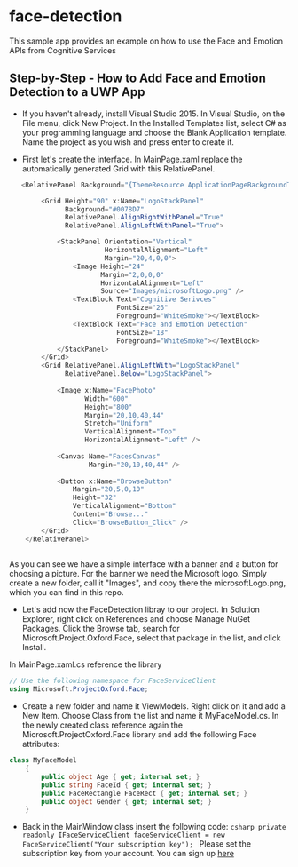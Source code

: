 # face-detection
This sample app provides an example on how to use the Face and Emotion APIs from Cognitive Services 

## Step-by-Step - How to Add Face and Emotion Detection to a UWP App

* If you haven't already, install Visual Studio 2015. 
In Visual Studio, on the File menu, click New Project.
In the Installed Templates list, select C# as your programming language and choose the Blank Application template.
Name the project as you wish and press enter to create it.

* First let's create the interface. In MainPage.xaml replace the automatically generated Grid with this RelativePanel.

```csharp
   <RelativePanel Background="{ThemeResource ApplicationPageBackgroundThemeBrush}">

        <Grid Height="90" x:Name="LogoStackPanel"
              Background="#0078D7"
              RelativePanel.AlignRightWithPanel="True"
              RelativePanel.AlignLeftWithPanel="True">

            <StackPanel Orientation="Vertical"
                        HorizontalAlignment="Left"
                        Margin="20,4,0,0">
                <Image Height="24"
                       Margin="2,0,0,0"
                       HorizontalAlignment="Left"
                       Source="Images/microsoftLogo.png" />
                <TextBlock Text="Cognitive Serivces"
                           FontSize="26"
                           Foreground="WhiteSmoke"></TextBlock>
                <TextBlock Text="Face and Emotion Detection"
                           FontSize="18"
                           Foreground="WhiteSmoke"></TextBlock>
            </StackPanel>
        </Grid>
        <Grid RelativePanel.AlignLeftWith="LogoStackPanel"
              RelativePanel.Below="LogoStackPanel">
           
            <Image x:Name="FacePhoto"
                   Width="600"
                   Height="800"
                   Margin="20,10,40,44"
                   Stretch="Uniform"
                   VerticalAlignment="Top"
                   HorizontalAlignment="Left" />
            
            <Canvas Name="FacesCanvas"
                    Margin="20,10,40,44" />
            
            <Button x:Name="BrowseButton"
                Margin="20,5,0,10"
                Height="32"
                VerticalAlignment="Bottom"
                Content="Browse..."
                Click="BrowseButton_Click" />
        </Grid>
    </RelativePanel>
    
```
As you can see we have a simple interface with a banner and a button for choosing a picture. 
For the banner we need the Microsoft logo. Simply create a new folder, call it "Images", and copy there the microsoftLogo.png, which you can find in this repo.

* Let's add now the FaceDetection libray to our project. In Solution Explorer, right click on References and choose Manage NuGet Packages. 
Click the Browse tab, search for Microsoft.Project.Oxford.Face, select that package in the list, and click Install.

In MainPage.xaml.cs reference the library 
```csharp
// Use the following namespace for FaceServiceClient
using Microsoft.ProjectOxford.Face;
```

* Create a new folder and name it ViewModels. Right click on it and add a New Item. Choose Class from the list and name it MyFaceModel.cs.
In the newly created class reference again the Microsoft.ProjectOxford.Face library and add the following Face attributes:

```csharp
class MyFaceModel
    {
        public object Age { get; internal set; }
        public string FaceId { get; internal set; }
        public FaceRectangle FaceRect { get; internal set; }
        public object Gender { get; internal set; }
    }
```
* Back in the MainWindow class insert the following code: ```csharp private readonly IFaceServiceClient faceServiceClient = new FaceServiceClient("Your subscription key"); ``` Please set the subscription key from your account. You can sign up [here](https://www.microsoft.com/cognitive-services/en-us/sign-up)


